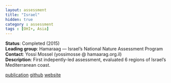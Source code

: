 ```yaml
---
layout: assessment
title: "Israel"
hidden: true
category : assessment
tags : [OHI+, Asia]
---
```


**Status**: Completed (2015)  
**Leading group**: Hamaraag — Israel’s National Nature Assessment Program  
**Contact**: Yossi Mossel (yossimosse @ hamaarag.org.il)  
**Description**: First indepently-led assessment, evaluated 6 regions of Israel’s Mediterranean coast.

[publication](/resources/publications#israel)
<a href="https://github.com/OHI-Science/ohi-israel" target="_blank">github</a>
<a href="http://www.hamaarag.org.il/ocean-health-index" target="_blank">website</a>


